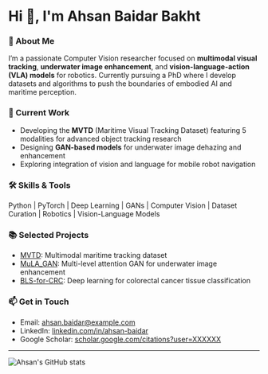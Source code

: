 # Hi 👋, I'm Ahsan Baidar Bakht

### 🚀 About Me
I’m a passionate Computer Vision researcher focused on **multimodal visual tracking**, **underwater image enhancement**, and **vision-language-action (VLA) models** for robotics. Currently pursuing a PhD where I develop datasets and algorithms to push the boundaries of embodied AI and maritime perception.

### 🔭 Current Work
- Developing the **MVTD** (Maritime Visual Tracking Dataset) featuring 5 modalities for advanced object tracking research
- Designing **GAN-based models** for underwater image dehazing and enhancement
- Exploring integration of vision and language for mobile robot navigation

### 🛠️ Skills & Tools
Python | PyTorch | Deep Learning | GANs | Computer Vision | Dataset Curation | Robotics | Vision-Language Models

### 📚 Selected Projects
- [MVTD](https://github.com/AhsanBaidar/MVTD): Multimodal maritime tracking dataset
- [MuLA_GAN](https://github.com/AhsanBaidar/MuLA_GAN): Multi-level attention GAN for underwater image enhancement
- [BLS-for-CRC](https://github.com/AhsanBaidar/BLS-for-CRC): Deep learning for colorectal cancer tissue classification

### 📫 Get in Touch
- Email: ahsan.baidar@example.com  
- LinkedIn: [linkedin.com/in/ahsan-baidar](https://www.linkedin.com/in/ahsan-baidar)  
- Google Scholar: [scholar.google.com/citations?user=XXXXXX](https://scholar.google.com/)

---

![Ahsan's GitHub stats](https://github-readme-stats.vercel.app/api?username=AhsanBaidar&show_icons=true&theme=dark)
